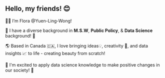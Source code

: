 ## Hello, my friends! 😊

👋🏻 I’m Flora @Yuen-Ling-Wong!

🌿 I have a diverse background in **M.S.W**, **Public Policy**, & **Data Science** background! 🔭

🌎 Based in Canada 🇨🇦, I love bringing ideas💡, creativity 🎨, and data insights 📈 to life - creating beauty from scratch!

🌈 I'm excited to apply data science knowledge to make positive changes in our society! 🥰

<!--
**Yuen-Ling-Wong/Yuen-Ling-Wong** is a ✨ _special_ ✨ repository because its `README.md` (this file) appears on your GitHub profile.

Here are some ideas to get you started:

- 🔭 I’m currently working on ...
- 🌱 I’m currently learning ...
- 👯 I’m looking to collaborate on ...
- 🤔 I’m looking for help with ...
- 💬 Ask me about ...
- 📫 How to reach me: ...
- 😄 Pronouns: ...
- ⚡ Fun fact: ...
-->
